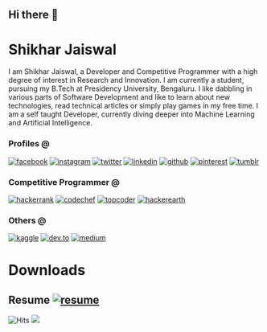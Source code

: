 ## Hi there 👋


# Shikhar Jaiswal

I am Shikhar Jaiswal, a Developer and Competitive Programmer with a high degree of interest in Research and Innovation. I am currently a student, pursuing my B.Tech at Presidency University, Bengaluru. I like dabbling in various parts of Software Development and like to learn about new technologies, read technical articles or simply play games in my free time. I am a self taught Developer, currently diving deeper into Machine Learning and Artificial Intelligence.

### Profiles @ 
[![facebook](https://github.com/shikhar1020jais1/Git-Social/blob/master/Icons/Facebook1.png (Facebook))][1]
[![instagram](https://github.com/shikhar1020jais1/Git-Social/blob/master/Icons/Instagram1.png (Instagram))][2]
[![twitter](https://github.com/shikhar1020jais1/Git-Social/blob/master/Icons/Twitter1.png (Twitter))][3]
[![linkedin](https://github.com/shikhar1020jais1/Git-Social/blob/master/Icons/LinkedIn1.png (LinkedIn))][4]
[![github](https://github.com/shikhar1020jais1/Git-Social/blob/master/Icons/Github1.png (Github))][5]
[![pinterest](https://github.com/shikhar1020jais1/Git-Social/blob/master/Icons/pinterest1.png (Pinterest))][6]
[![tumblr](https://github.com/shikhar1020jais1/Git-Social/blob/master/Icons/tumblr1.png (Tumblr))][7]

[1]: https://www.facebook.com/shikhar.jai1
[2]: https://www.instagram.com/_shikhar_jais
[3]: https://www.twitter.com/_shikhar_jais
[4]: https://www.linkedin.com/in/shikhar1020jais
[5]: https://www.github.com/shikhar1020jais1
[6]: https://in.pinterest.com/shikhar1020jais
[7]: https://shikhar-jais.tumblr.com

### Competitive Programmer @
[![hackerrank](https://github.com/shikhar1020jais1/Git-Social/blob/master/Icons/Hackerrank1.png (Hackerrank))][8]
[![codechef](https://github.com/shikhar1020jais1/Git-Social/blob/master/Icons/Codechef1.png (Codechef))][9]
[![topcoder](https://github.com/shikhar1020jais1/Git-Social/blob/master/Icons/Topcoder2.png (Topcoder))][10]
[![hackerearth](https://github.com/shikhar1020jais1/Git-Social/blob/master/Icons/hackerearth1.png (HackerEarth))][11]

[8]: https://hackerrank.com/shikhar1020jais1
[9]: https://codechef.com/users/shikhar_jais
[10]: https://topcoder.com/members/shikhar1020jais
[11]: https://hackerearth.com/@shikhar381

### Others @
[![kaggle](https://github.com/shikhar1020jais1/Git-Social/blob/master/Icons/Kaggle1.png (Kaggle))][12]
[![dev.to](https://github.com/shikhar1020jais1/Git-Social/blob/master/Icons/Dev.to2.png (dev.to))][13]
[![medium](https://github.com/shikhar1020jais1/Git-Social/blob/master/Icons/Medium1.png (Medium))][14]

[12]: https://kaggle.com/shikhar1020jais
[13]: https://dev.to/shikhar1020jais1
[14]: https://medium.com/@shikhar1020jais1



# Downloads

## Resume [![resume](https://github.com/shikhar1020jais1/Git-Social/blob/master/Icons/resume11.png (resume))][15]

[15]: https://drive.google.com/file/d/1VbljCZ2TKQSE0Uycy--skAFtJZkKUn__/view?usp=sharing



<img src="https://hitcounter.pythonanywhere.com/count/tag.svg?url=https%3A%2F%2Fgithub.com%2Fshikhar1020jais1%2Fhit-counter" alt="Hits">

<img src="https://github-readme-stats.vercel.app/api/top-langs/?username=shikhar1020jais1&layout=compact&hide=html" />



